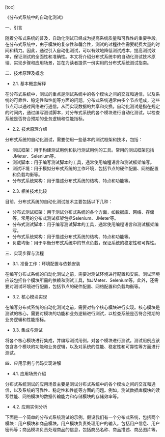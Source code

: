 
[toc]                    
                
                
《分布式系统中的自动化测试》

一、引言

随着分布式系统的普及，自动化测试已经成为提高系统质量和可靠性的重要手段。在分布式系统中，由于模块的复杂性和耦合性，测试的过程往往需要耗费大量的时间和精力。因此，通过引入自动化测试，可以有效地降低测试成本，提高测试效率，保证测试的全面性和准确性。本文将介绍分布式系统中的自动化测试技术原理、实现步骤和应用场景，旨在为读者提供一份实用的分布式系统测试指南。

二、技术原理及概念

- 2.1. 基本概念解释

在分布式系统中，测试的重点是测试系统中的各个模块之间的交互和通信，以及系统的可靠性、稳定性和性能等方面的问题。分布式系统通常由多个节点组成，这些节点可以通过网络进行通信，从而实现数据的共享和交换。自动化测试是指在规定的时间内，通过编写测试脚本，对分布式系统的各个模块进行自动化测试，以检查系统是否符合预期的业务逻辑和性能指标。

- 2.2. 技术原理介绍

分布式系统的自动化测试，需要使用一些基本的测试框架和技术，包括：

* 测试框架：用于构建测试用例和执行测试用例的工具。常用的测试框架包括JMeter、Selenium等。
* 测试脚本：用于编写测试脚本的工具，通常使用编程语言和测试框架编写。
* 测试环境：用于模拟分布式系统的工作环境，包括节点的硬件配置、网络配置和负载均衡等。
* 分布式系统架构：用于描述分布式系统的结构、特点和功能等。

- 2.3. 相关技术比较

目前，分布式系统的自动化测试技术主要包括以下几种：

* 分布式测试框架：用于测试分布式系统的各个方面，如数据库、网络、存储等。常用的分布式测试框架包括Selenium、JMeter等。
* 分布式测试脚本：用于编写测试脚本的工具，通常使用编程语言和测试框架编写。
* 分布式系统架构：用于描述分布式系统的结构、特点和功能等。
* 负载均衡：用于平衡分布式系统中的节点负载，保证系统的稳定性和可靠性。

三、实现步骤与流程

- 3.1. 准备工作：环境配置与依赖安装

在编写分布式系统的自动化测试之前，需要对测试环境进行配置和安装。测试环境应该包括各个模块所需的依赖和测试工具，如JMeter、Selenium等。此外，还需要对测试环境进行配置，包括节点的硬件配置、网络配置和负载均衡等。

- 3.2. 核心模块实现

在编写分布式系统的自动化测试之前，需要对各个核心模块进行实现。核心模块是测试的核心，需要对模块的功能和业务逻辑进行测试，以检查系统是否符合预期的业务逻辑和性能指标。

- 3.3. 集成与测试

将各个核心模块进行集成，并编写测试用例，对各个模块进行测试。测试用例应该包含各个模块的功能和业务逻辑，以及对系统的性能、稳定性和可靠性等方面进行测试。

四、应用示例与代码实现讲解

- 4.1. 应用场景介绍

分布式系统测试的应用场景主要是测试分布式系统中的各个模块之间的交互和通信，以及系统的可靠性、稳定性和性能等方面的问题。例如，测试数据库模块的读写性能、网络模块的数据传输能力和存储模块的存储效率等。

- 4.2. 应用实例分析

下面是一个简单的分布式系统测试的示例。假设我们有一个分布式系统，包括两个模块：用户模块和商品模块。用户模块负责处理用户的输入，包括用户信息、用户密码等；商品模块负责处理商品的信息，包括商品名称、商品描述、商品图片等。

